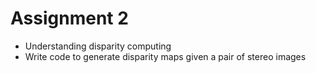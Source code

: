 # Assignment 2
- Understanding disparity computing 
- Write code to generate disparity maps given a pair of stereo images

